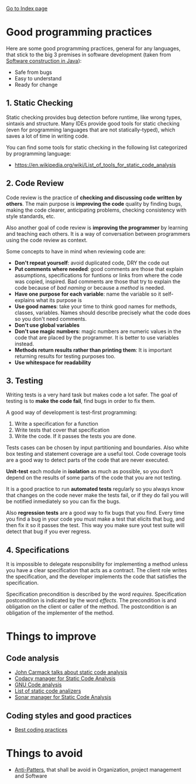[Go to Index page](https://github.com/Catacrockers/WikiTocha/blob/master/en/INDEX.md)

# Good programming practices

Here are some good programming practices, general for any languages, that stick to the big 3 premises in software development (taken from [Software construction in Java](https://www.edx.org/es/course/software-construction-java-mitx-6-005-1x)):

- Safe from bugs
- Easy to understand
- Ready for change

## 1. Static Checking

Static checking provides bug detection before runtime, like wrong types, sintaxis and structure. Many IDEs provide good tools for static checking (even for programming languages that are not statically-typed), which saves a lot of time in writing code.

You can find some tools for static checking in the following list categorized by programming language:

* https://en.wikipedia.org/wiki/List_of_tools_for_static_code_analysis

## 2. Code Review

Code review is the practice of **checking and discussing code written by others**. The main purpose is **improving the code** quality by finding bugs, making the code clearer, anticipating problems, checking consistency with style standards, etc.

Also another goal of code review is **improving the programmer** by learning and teaching each others. It is a way of conversation between programmers using the code review as context.

Some concepts to have in mind when reviewing code are:
- **Don't repeat yourself**: avoid duplicated code, DRY the code out
- **Put comments where needed**: good comments are those that explain assumptions, specifications for funtions or links from where the code was copied, inspired. Bad comments are those that try to explain the code because of *bad naming* or because a *method* is needed.
- **Have one purpose for each variable**: name the variable so it self-explains what its purpose is
- **Use good names**: take your time to think good names for methods, classes, variables. Names should describe precisely what the code does so you don't need comments.
- **Don't use global variables**
- **Don't use magic numbers**: magic numbers are numeric values in the code that are placed by the programmer. It is better to use variables instead.
- **Methods return results rather than printing them**: It is important returning results for testing purposes too.
- **Use whitespace for readability**

## 3. Testing

Writing tests is a very hard task but makes code a lot safer. The goal of testing is to **make the code fail**, find bugs in order to fix them.

A good way of development  is test-first programming:
1. Write a specification for a function
2. Write tests that cover that specification
3. Write the code. If it passes the tests you are done.

Tests cases can be chosen by input partitioning and boundaries. Also white box testing and statement coverage are a useful tool. Code coverage tools are a good way to detect parts of the code that are never executed.

**Unit-test** each module in **isolation** as much as possible, so you don't depend on the results of some parts of the code that you are not testing.

It is a good practice to run **automated tests** regularly so you always know that changes on the code never make the tests fail, or if they do fail you will be notified inmediately so you can fix the bugs.

Also **regression tests** are a good way to fix bugs that you find. Every time you find a bug in your code you must make a test that elicits that bug, and then fix it so it passes the test. This way you make sure yout test suite will detect that bug if you ever regress.

## 4. Specifications

It is impossible to delegate responsibility for implementing a method unless you have a clear specification that acts as a contract. The client role writes the specification, and the developer implements the code that satisfies the specification.

Specification precondition is described by the word *requires*. Specification postcondition is indicated by the word *effects*. The precondition is and obligation on the client or caller of the method. The postcondition is an obligation of the implementer of the method.

# Things to improve

## Code analysis

* [John Carmack talks about static code analysis](http://www.viva64.com/en/a/0087/)
* [Codacy manager for Static Code Analysis](http://blog.codacy.com/2016/02/08/automate-your-code-reviews-with-codacy/)
* [GNU Code analysis](https://www.gnu.org/software/hurd/open_issues/code_analysis.html)
* [List of static code analizers](http://spinroot.com/static/)
* [Sonar manager for Static Code Analysis](https://en.wikipedia.org/wiki/SonarQube)

## Coding styles and good practices

* [Best coding practices](https://en.wikipedia.org/wiki/Best_coding_practices)

# Things to avoid

* [Anti-Patters](https://en.wikipedia.org/wiki/Anti-pattern), that shall be avoid in Organization, project management and Software
